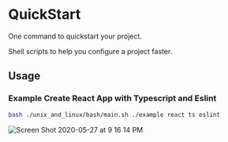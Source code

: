 # QuickStart

One command to quickstart your project.

Shell scripts to help you configure a project faster.

## Usage
### Example Create React App with Typescript and Eslint
```bash
bash ./unix_and_linux/bash/main.sh ./example react ts eslint
```
![Screen Shot 2020-05-27 at 9 16 14 PM](https://user-images.githubusercontent.com/55749227/83087961-85c7f480-a060-11ea-9ff7-d840dc026cf9.png)
